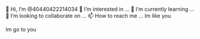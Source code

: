  👋 Hi, I’m @40440422214034
👀 I’m interested in ...
 🌱 I’m currently learning ...
💞️ I’m looking to collaborate on ...
📫 How to reach me ...
lm like you
<!---
40440422214034/40440422214034 is a ✨ special ✨ repository because its `README.md` (this file) appears on your GitHub profile.
You can click the Preview link to take a look at your changes.
--->
lm go to you
